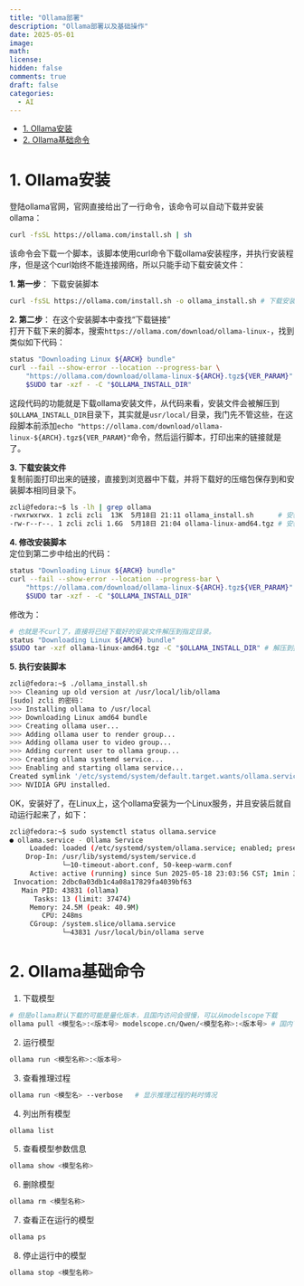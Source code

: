 ```yaml
---
title: "Ollama部署"
description: "Ollama部署以及基础操作" 
date: 2025-05-01
image: 
math: 
license: 
hidden: false
comments: true
draft: false
categories:
  - AI
---
```



- [1. Ollama安装](#1-ollama安装)
- [2. Ollama基础命令](#2-ollama基础命令)


# 1. Ollama安装
登陆ollama官网，官网直接给出了一行命令，该命令可以自动下载并安装ollama：  
```bash
curl -fsSL https://ollama.com/install.sh | sh
```
该命令会下载一个脚本，该脚本使用curl命令下载ollama安装程序，并执行安装程序，但是这个curl始终不能连接网络，所以只能手动下载安装文件：       


**1. 第一步**： 下载安装脚本     
```bash
curl -fsSL https://ollama.com/install.sh -o ollama_install.sh # 下载安装脚本
```

**2. 第二步**： 在这个安装脚本中查找“下载链接”    
打开下载下来的脚本，搜索`https://ollama.com/download/ollama-linux-`，找到类似如下代码：  
```bash
status "Downloading Linux ${ARCH} bundle"
curl --fail --show-error --location --progress-bar \
    "https://ollama.com/download/ollama-linux-${ARCH}.tgz${VER_PARAM}" | \
    $SUDO tar -xzf - -C "$OLLAMA_INSTALL_DIR"
```
这段代码的功能就是下载ollama安装文件，从代码来看，安装文件会被解压到`$OLLAMA_INSTALL_DIR`目录下，其实就是`usr/local/`目录，我门先不管这些，在这段脚本前添加`echo "https://ollama.com/download/ollama-linux-${ARCH}.tgz${VER_PARAM}"`命令，然后运行脚本，打印出来的链接就是了。  


**3. 下载安装文件**       
复制前面打印出来的链接，直接到浏览器中下载，并将下载好的压缩包保存到和安装脚本相同目录下。    
```bash
zcli@fedora:~$ ls -lh | grep ollama
-rwxrwxrwx. 1 zcli zcli  13K  5月18日 21:11 ollama_install.sh      # 安装脚本
-rw-r--r--. 1 zcli zcli 1.6G  5月18日 21:04 ollama-linux-amd64.tgz # 安装文件
```


**4. 修改安装脚本**     
定位到第二步中给出的代码：   
```bash
status "Downloading Linux ${ARCH} bundle"
curl --fail --show-error --location --progress-bar \
    "https://ollama.com/download/ollama-linux-${ARCH}.tgz${VER_PARAM}" | \
    $SUDO tar -xzf - -C "$OLLAMA_INSTALL_DIR"
```
修改为：    
```bash
# 也就是不curl了，直接将已经下载好的安装文件解压到指定目录。
status "Downloading Linux ${ARCH} bundle"
$SUDO tar -xzf ollama-linux-amd64.tgz -C "$OLLAMA_INSTALL_DIR" # 解压到指定目录
```


**5. 执行安装脚本**     
```bash
zcli@fedora:~$ ./ollama_install.sh 
>>> Cleaning up old version at /usr/local/lib/ollama
[sudo] zcli 的密码：
>>> Installing ollama to /usr/local
>>> Downloading Linux amd64 bundle 
>>> Creating ollama user...
>>> Adding ollama user to render group...
>>> Adding ollama user to video group...
>>> Adding current user to ollama group...
>>> Creating ollama systemd service...
>>> Enabling and starting ollama service...
Created symlink '/etc/systemd/system/default.target.wants/ollama.service' → '/etc/systemd/system/ollama.service'.
>>> NVIDIA GPU installed.
```
OK，安装好了，在Linux上，这个ollama安装为一个Linux服务，并且安装后就自动运行起来了，如下：   
```bash
zcli@fedora:~$ sudo systemctl status ollama.service 
● ollama.service - Ollama Service
     Loaded: loaded (/etc/systemd/system/ollama.service; enabled; preset: disabled)
    Drop-In: /usr/lib/systemd/system/service.d
             └─10-timeout-abort.conf, 50-keep-warm.conf
     Active: active (running) since Sun 2025-05-18 23:03:56 CST; 1min 31s ago
 Invocation: 2dbc0a03db1c4a08a17829fa4039bf63
   Main PID: 43831 (ollama)
      Tasks: 13 (limit: 37474)
     Memory: 24.5M (peak: 40.9M)
        CPU: 248ms
     CGroup: /system.slice/ollama.service
             └─43831 /usr/local/bin/ollama serve
```



# 2. Ollama基础命令

1. 下载模型
```bash
# 但是ollama默认下载的可能是量化版本，且国内访问会很慢，可以从modelscope下载  
ollama pull <模型名>:<版本号> modelscope.cn/Qwen/<模型名称>:<版本号> # 国内下载
```

2. 运行模型
```bash
ollama run <模型名称>:<版本号>  
```

3. 查看推理过程
```bash
ollama run <模型名> --verbose   # 显示推理过程的耗时情况
```

4. 列出所有模型 
```bash
ollama list  
```

5. 查看模型参数信息
```bash
ollama show <模型名称>   
```

6. 删除模型
```bash
ollama rm <模型名称>   
```


7. 查看正在运行的模型
```bash
ollama ps   
```


8. 停止运行中的模型
```bash
ollama stop <模型名称>   
```
